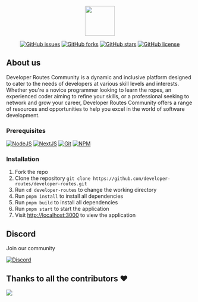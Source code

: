 <p align="center">
  <img  src="https://github.com/developer-routes/developer-routes/blob/b84ba135719830feb380eec3ef2c4e9d7f525e2f/images/dev-route.png" height="80">
</p>

<p align="center">
<a href="https://github.com/developer-routes/developer-routes/issues"><img alt="GitHub issues" src="https://img.shields.io/github/issues/developer-routes/developer-routes"></a>
<a href="https://github.com/developer-routes/developer-routes/forks"><img alt="GitHub forks" src="https://img.shields.io/github/forks/developer-routes/developer-routes"></a>
<a href="https://github.com/developer-routes/developer-routes/stargazers"><img alt="GitHub stars" src="https://img.shields.io/github/stars/developer-routes/developer-routes"></a>
<a href="https://github.com/developer-routes/developer-routes/blob/main/LICENSE"><img alt="GitHub license" src="https://img.shields.io/github/license/developer-routes/developer-routes"></a>
</p>

## About us
Developer Routes Community is a dynamic and inclusive platform designed to cater to the needs of developers at various skill levels and interests. 
Whether you're a novice programmer looking to learn the ropes, an experienced coder aiming to refine your skills, or a professional seeking to network and grow your career, 
Developer Routes Community offers a range of resources and opportunities to help you excel in the world of software development.
### Prerequisites

<p>
  
  [![NodeJS](https://img.shields.io/badge/next.js-6DA55F?style=for-the-badge&logo=next.js&logoColor=white)](https://nextjs.org/)
  [![NextJS](https://img.shields.io/badge/node.js-6DA55F?style=for-the-badge&logo=node.js&logoColor=white)](https://nodejs.org/en/download/)
  [![Git](https://img.shields.io/badge/git-%23F05033.svg?style=for-the-badge&logo=git&logoColor=white)](https://git-scm.com/downloads)
  [![NPM](https://img.shields.io/badge/PNPM-%23000000.svg?style=for-the-badge&logo=pnpm&logoColor=white)](https://pnpm.io/)

</p>
 
 ### Installation

1. Fork the repo
2. Clone the repository `git clone https://github.com/developer-routes/developer-routes.git`
3. Run `cd developer-routes` to change the working directory
4. Run `pnpm install` to install all dependencies
5. Run `pnpm build` to install all dependencies
6. Run `pnpm start` to start the application
7. Visit [http://localhost:3000](http://localhost:3000) to view the application

## Discord
Join our community

[![Discord](https://img.shields.io/badge/discord-%23000000.svg?style=for-the-badge&logo=discord&logoColor=white)](https://discord.gg/xpVd7jYf)

## Thanks to all the contributors ❤️

<img src="https://contrib.rocks/image?repo=developer-routes/developer-routes"/>
